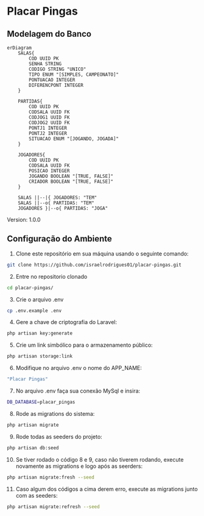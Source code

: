 # Placar Pingas

## Modelagem do Banco

```mermaid
erDiagram
    SALAS{
        COD UUID PK
        SENHA STRING
        CODIGO STRING "UNICO"
        TIPO ENUM "[SIMPLES, CAMPEONATO]"
        PONTUACAO INTEGER
        DIFERENCPONT INTEGER
    }

    PARTIDAS{
        COD UUID PK
        CODSALA UUID FK
        CODJOG1 UUID FK
        CODJOG2 UUID FK
        PONTJ1 INTEGER
        PONTJ2 INTEGER
        SITUACAO ENUM "[JOGANDO, JOGADA]"
    }

    JOGADORES{
        COD UUID PK
        CODSALA UUID FK
        POSICAO INTEGER
        JOGANDO BOOLEAN "[TRUE, FALSE]"
        CRIADOR BOOLEAN "[TRUE, FALSE]"
    }

    SALAS ||--|{ JOGADORES: "TEM"
    SALAS ||--o{ PARTIDAS: "TEM"
    JOGADORES }|--o{ PARTIDAS: "JOGA"
```
Version: 1.0.0


## Configuração do Ambiente

1. Clone este repositório em sua máquina usando o seguinte comando:

```bash
git clone https://github.com/israelrodrigues01/placar-pingas.git
```

2. Entre no repositorio clonado

```bash
cd placar-pingas/
```

3. Crie o arquivo .env

```bash
cp .env.example .env
```

4. Gere a chave de criptografia do Laravel:

```bash
php artisan key:generate
```

5. Crie um link simbólico para o armazenamento público:

```bash
php artisan storage:link
```

6. Modifique no arquivo .env o nome do APP_NAME:

```bash
"Placar Pingas"
```

7. No arquivo .env faça sua conexão MySql e insira:

```bash
DB_DATABASE=placar_pingas
```

8. Rode as migrations do sistema:

```bash
php artisan migrate
```

9. Rode todas as seeders do projeto:

```bash
php artisan db:seed
```

10. Se tiver rodado o código 8 e 9, caso não tiverem rodando, execute novamente as migrations e logo após as seerders:

```bash
php artisan migrate:fresh --seed
```

11. Caso algum dos códigos a cima derem erro, execute as migrations junto com as seeders:

```bash
php artisan migrate:refresh --seed
```
